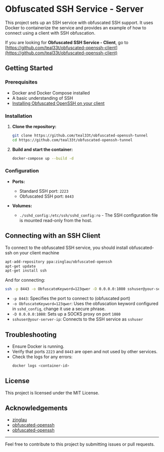 # Obfuscated SSH Service - Server

This project sets up an SSH service with obfuscated SSH support. It uses Docker to containerize the service and provides an example of how to connect using a client with SSH obfuscation.

If you are looking for **Obfuscated SSH Service - Client**, go to [https://github.com/teal33t/obfuscated-openssh-client](https://github.com/teal33t/obfuscated-openssh-client) 

## Getting Started

### Prerequisites

- Docker and Docker Compose installed
- A basic understanding of SSH
- [Installing Obfuscated OpenSSH on your client](https://zinglau.com/projects/ObfuscatedOpenSSHPatches.html)

### Installation

1. **Clone the repository:**
   ```bash
   git clone https://github.com/teal33t/obfuscated-openssh-tunnel
   cd https://github.com/teal33t/obfuscated-openssh-tunnel
   ```

2. **Build and start the container:**
   ```bash
   docker-compose up --build -d
   ```

### Configuration

- **Ports:**
   - Standard SSH port: `2223`
   - Obfuscated SSH port: `8443`

- **Volumes:**
   - `./sshd_config:/etc/ssh/sshd_config:ro` - The SSH configuration file is mounted read-only from the host.

## Connecting with an SSH Client

To connect to the obfuscated SSH service, you should install obfuscated-ssh on your client machine

```bash
apt-add-repository ppa:zinglau/obfuscated-openssh
apt-get update
apt-get install ssh
```

And for connecting:


```bash
ssh -p 8443 -o ObfuscateKeyword=123qwer -D 0.0.0.0:1080 sshuser@your-server-ip
```

- `-p 8443`: Specifies the port to connect to (obfuscated port)
- `-o ObfuscateKeyword=123qwer`: Uses the obfuscation keyword configured in `sshd_config`, change it use a secure phrase.
- `-D 0.0.0.0:1080`: Sets up a SOCKS proxy on port `1080`
- `sshuser@your-server-ip`: Connects to the SSH service as `sshuser`

## Troubleshooting

- Ensure Docker is running.
- Verify that ports `2223` and `8443` are open and not used by other services.
- Check the logs for any errors:
  ```bash
  docker logs <container-id>
  ```

## License

This project is licensed under the MIT License.

## Acknowledgements

- [zinglau](https://zinglau.com/projects/ObfuscatedOpenSSHPatches.html)
- [obfuscated-openssh](https://computerscot.github.io/obfuscated-ssh)
- [obfuscated-openssh](https://github.com/brl/obfuscated-openssh)

---

Feel free to contribute to this project by submitting issues or pull requests.
